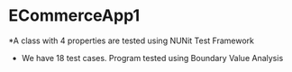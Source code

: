 # ECommerceApp1

*A class with 4 properties are tested using NUNit Test Framework
* We have 18 test cases. Program tested using Boundary Value Analysis
